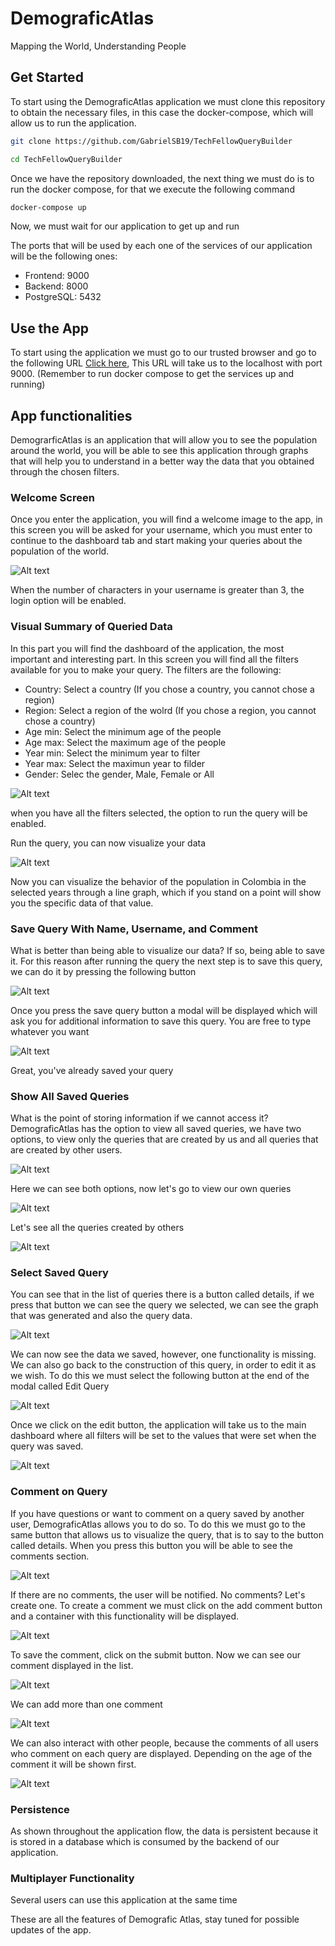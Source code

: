 # DemograficAtlas

Mapping the World, Understanding People

## Get Started

To start using the DemograficAtlas application we must clone this repository to obtain the necessary files, in this case the docker-compose, which will allow us to run the application.

```bash
git clone https://github.com/GabrielSB19/TechFellowQueryBuilder

cd TechFellowQueryBuilder
```

Once we have the repository downloaded, the next thing we must do is to run the docker compose, for that we execute the following command

```bash
docker-compose up
```

Now, we must wait for our application to get up and run

The ports that will be used by each one of the services of our application will be the following ones:

- Frontend: 9000
- Backend: 8000
- PostgreSQL: 5432

## Use the App

To start using the application we must go to our trusted browser and go to the following URL [Click here](http://localhost:9000), This URL will take us to the localhost with port 9000. (Remember to run docker compose to get the services up and running)

## App functionalities

DemograrficAtlas is an application that will allow you to see the population around the world, you will be able to see this application through graphs that will help you to understand in a better way the data that you obtained through the chosen filters.

### Welcome Screen

Once you enter the application, you will find a welcome image to the app, in this screen you will be asked for your username, which you must enter to continue to the dashboard tab and start making your queries about the population of the world.

![Alt text](images\WelcomePage.png)

When the number of characters in your username is greater than 3, the login option will be enabled.

### Visual Summary of Queried Data

In this part you will find the dashboard of the application, the most important and interesting part. In this screen you will find all the filters available for you to make your query. The filters are the following:

- Country: Select a country (If you chose a country, you cannot chose a region)
- Region: Select a region of the wolrd (If you chose a region, you cannot chose a country)
- Age min: Select the minimum age of the people
- Age max: Select the maximum age of the people
- Year min: Select the minimum year to filter
- Year max: Select the maximun year to filder
- Gender: Selec the gender, Male, Female or All

![Alt text](images\DashboardPage.png)

when you have all the filters selected, the option to run the query will be enabled.

Run the query, you can now visualize your data

![Alt text](images\RunQuery.png)

Now you can visualize the behavior of the population in Colombia in the selected years through a line graph, which if you stand on a point will show you the specific data of that value.

### Save Query With Name, Username, and Comment

What is better than being able to visualize our data? If so, being able to save it. For this reason after running the query the next step is to save this query, we can do it by pressing the following button

![Alt text](images\SaveQuery.png)

Once you press the save query button a modal will be displayed which will ask you for additional information to save this query. You are free to type whatever you want

![Alt text](images\SaveQueryModal.png)

Great, you've already saved your query

### Show All Saved Queries

What is the point of storing information if we cannot access it? DemograficAtlas has the option to view all saved queries, we have two options, to view only the queries that are created by us and all queries that are created by other users.

![Alt text](images\OptionViewQueries.png)

Here we can see both options, now let's go to view our own queries

![Alt text](images\AllQueriesOwn.png)

Let's see all the queries created by others

![Alt text](images\AllQueries.png)

### Select Saved Query

You can see that in the list of queries there is a button called details, if we press that button we can see the query we selected, we can see the graph that was generated and also the query data.

![Alt text](images\SelectQuery.png)

We can now see the data we saved, however, one functionality is missing. We can also go back to the construction of this query, in order to edit it as we wish. To do this we must select the following button at the end of the modal called Edit Query

![Alt text](images\EditQuery.png)

Once we click on the edit button, the application will take us to the main dashboard where all filters will be set to the values that were set when the query was saved.

![Alt text](images\EditQueryFilters.png)

### Comment on Query

If you have questions or want to comment on a query saved by another user, DemograficAtlas allows you to do so. To do this we must go to the same button that allows us to visualize the query, that is to say to the button called details. When you press this button you will be able to see the comments section.

![Alt text](images\CommentSection.png)

If there are no comments, the user will be notified. No comments? Let's create one. To create a comment we must click on the add comment button and a container with this functionality will be displayed.

![Alt text](images\AddComent.png)

To save the comment, click on the submit button. Now we can see our comment displayed in the list.

![Alt text](images\ViewComment.png)

We can add more than one comment

![Alt text](images\SecondComment.png)

We can also interact with other people, because the comments of all users who comment on each query are displayed. Depending on the age of the comment it will be shown first.

![Alt text](images\InteractiveComment.png)

### Persistence

As shown throughout the application flow, the data is persistent because it is stored in a database which is consumed by the backend of our application.

### Multiplayer Functionality

Several users can use this application at the same time


These are all the features of Demografic Atlas, stay tuned for possible updates of the app.
